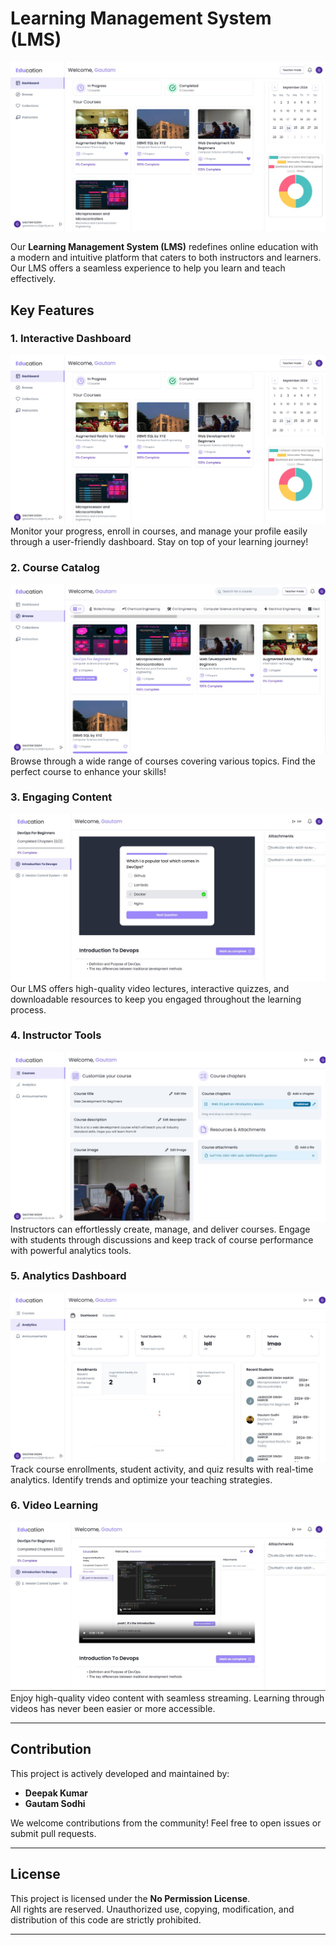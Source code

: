 # Learning Management System (LMS)

![LMS Dashboard](https://github.com/whatDeepak/lms-project/blob/dev-branch-current/public/main.jpg)

Our **Learning Management System (LMS)** redefines online education with a modern and intuitive platform that caters to both instructors and learners. Our LMS offers a seamless experience to help you learn and teach effectively.

## Key Features

### 1. Interactive Dashboard  
![Interactive Dashboard](https://github.com/whatDeepak/lms-project/blob/dev-branch-current/public/main.jpg)  
Monitor your progress, enroll in courses, and manage your profile easily through a user-friendly dashboard. Stay on top of your learning journey!

### 2. Course Catalog  
![Browse Courses](https://github.com/whatDeepak/lms-project/blob/dev-branch-current/public/browse.jpg)  
Browse through a wide range of courses covering various topics. Find the perfect course to enhance your skills!

### 3. Engaging Content  
![Quiz](https://github.com/whatDeepak/lms-project/blob/dev-branch-current/public/quiz.jpg)  
Our LMS offers high-quality video lectures, interactive quizzes, and downloadable resources to keep you engaged throughout the learning process.

### 4. Instructor Tools  
![Course Creation](https://github.com/whatDeepak/lms-project/blob/dev-branch-current/public/course-creation.jpg)  
Instructors can effortlessly create, manage, and deliver courses. Engage with students through discussions and keep track of course performance with powerful analytics tools.

### 5. Analytics Dashboard  
![Course Analytics](https://github.com/whatDeepak/lms-project/blob/dev-branch-current/public/analytics.jpg)  
Track course enrollments, student activity, and quiz results with real-time analytics. Identify trends and optimize your teaching strategies.

### 6. Video Learning  
![Course Video](https://github.com/whatDeepak/lms-project/blob/dev-branch-current/public/course-vid.jpg)  
Enjoy high-quality video content with seamless streaming. Learning through videos has never been easier or more accessible.

---

## Contribution

This project is actively developed and maintained by:

- **Deepak Kumar** 
- **Gautam Sodhi**

We welcome contributions from the community! Feel free to open issues or submit pull requests.

---

## License

This project is licensed under the **No Permission License**.  
All rights are reserved. Unauthorized use, copying, modification, and distribution of this code are strictly prohibited.

---

